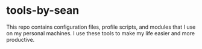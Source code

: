 # tools-by-sean

This repo contains configuration files, profile scripts, and modules that I use on my personal
machines. I use these tools to make my life easier and more productive.